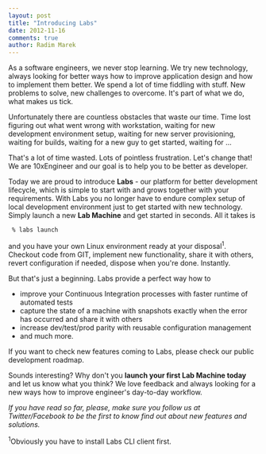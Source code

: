 ```yaml
---
layout: post
title: "Introducing Labs"
date: 2012-11-16
comments: true 
author: Radim Marek
---
```


As a software engineers, we never stop learning. We try new technology, always looking for better ways how to improve application design and how to implement them better. We spend a lot of time fiddling with stuff. New problems to solve, new challenges to overcome. It's part of what we do, what makes us tick. 

Unfortunately there are countless obstacles that waste our time. Time lost figuring out what went wrong with workstation, waiting for new development environment setup, waiting for new server provisioning, waiting for builds, waiting for a new guy to get started, waiting for ...

That's a lot of time wasted. Lots of pointless frustration. Let's change that! We are 10xEngineer and our goal is to help you to be better as developer. 

Today we are proud to introduce **Labs** - our platform for better development lifecycle, which is simple to start with and grows together with your requirements. With Labs you no longer have to endure complex setup of local development environment just to get started with new technology. Simply launch a new **Lab Machine** and get started in seconds. All it takes is

     % labs launch

and you have your own Linux environment ready at your disposal<sup>1</sup>. Checkout code from GIT, implement new functionality, share it with others, revert configuration if needed, dispose when you're done. Instantly.

But that's just a beginning. Labs provide a perfect way how to 

* improve your Continuous Integration processes with faster runtime of automated tests
* capture the state of a machine with snapshots exactly when the error has occurred and share it with others
* increase dev/test/prod parity with reusable configuration management
* and much more. 

If you want to check new features coming to Labs, please check our public development roadmap.

Sounds interesting? Why don't you **launch your first Lab Machine today** and let us know what you think? We love feedback and always looking for a new ways how to improve engineer's day-to-day workflow. 

_If you have read so far, please, make sure you follow us at Twitter/Facebook to be the first to know find out about new features and solutions._

<sup>1</sup>Obviously you have to install Labs CLI client first.
